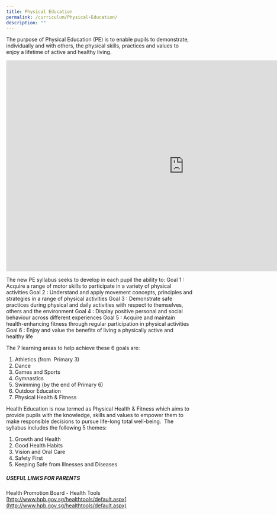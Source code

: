 ```yaml
---
title: Physical Education
permalink: /curriculum/Physical-Education/
description: ""
---
```

The purpose of Physical Education (PE) is to enable pupils to demonstrate, individually and with others, the physical skills, practices and values to enjoy a lifetime of active and healthy living.

<iframe allowfullscreen="true" height="569" width="960" frameborder="0" src="https://docs.google.com/presentation/d/e/2PACX-1vSPbWdvF8gZouFhNtXyGvZw1vzvWOLVWCBCMKLudlQZjtzpzxGWht_9wEYFpU1HJeqbKH-LhU95BDlx/embed?start=false&amp;loop=false&amp;delayms=3000"></iframe>

The new PE syllabus seeks to develop in each pupil the ability to: Goal 1 : Acquire a range of motor skills to participate in a variety of physical activities Goal 2 : Understand and apply movement concepts, principles and strategies in a range of physical activities Goal 3 : Demonstrate safe practices during physical and daily activities with respect to themselves, others and the environment Goal 4 : Display positive personal and social behaviour across different experiences Goal 5 : Acquire and maintain health-enhancing fitness through regular participation in physical activities Goal 6 : Enjoy and value the benefits of living a physically active and healthy life

The 7 learning areas to help achieve these 6 goals are:

1.  Athletics (from&nbsp; Primary 3)
2.  Dance
3.  Games and Sports
4.  Gymnastics
5.  Swimming (by the end of Primary 6)
6.  Outdoor Education
7.  Physical Health &amp; Fitness  
      
      
      
    

Health Education is now termed as Physical Health &amp; Fitness which aims to provide pupils with the knowledge, skills and values to empower them to make responsible decisions to pursue life-long total well-being.&nbsp; The syllabus includes the following 5 themes:&nbsp;&nbsp;

1.  Growth and Health
2.  Good Health Habits
3.  Vision and Oral Care
4.  Safety First
5.  Keeping Safe from Illnesses and Diseases

##### USEFUL LINKS FOR PARENTS

Health Promotion Board - Health Tools 
[http://www.hpb.gov.sg/healthtools/default.aspx](http://www.hpb.gov.sg/healthtools/default.aspx)